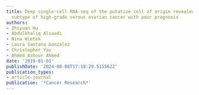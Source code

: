 ```yaml
---
title: Deep single-cell RNA-seq of the putative cell of origin revealed a novel molecular
  subtype of high-grade serous ovarian cancer with poor prognosis
authors:
- Zhiyuan Hu
- Abdulkhaliq Alsaadi
- Nina Wietek
- Laura Santana González
- Christopher Yau
- Ahmed Ashour Ahmed
date: '2019-01-01'
publishDate: '2024-08-08T17:18:29.515562Z'
publication_types:
- article-journal
publication: '*Cancer Research*'
---
```

